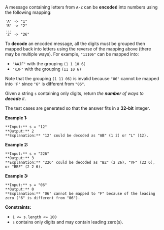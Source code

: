A message containing letters from `A-Z` can be **encoded** into numbers using the following mapping:

```
'A' -> "1"
'B' -> "2"
...
'Z' -> "26"
```

To **decode** an encoded message, all the digits must be grouped then mapped back into letters using the reverse of the mapping above (there may be multiple ways). For example, `"11106"` can be mapped into:

*   `"AAJF"` with the grouping `(1 1 10 6)`
*   `"KJF"` with the grouping `(11 10 6)`

Note that the grouping `(1 11 06)` is invalid because `"06"` cannot be mapped into `'F'` since `"6"` is different from `"06"`.

Given a string `s` containing only digits, return _the **number** of ways to **decode** it_.

The test cases are generated so that the answer fits in a **32-bit** integer.

**Example 1:**

```
**Input:** s = "12"
**Output:** 2
**Explanation:** "12" could be decoded as "AB" (1 2) or "L" (12).
```

**Example 2:**

```
**Input:** s = "226"
**Output:** 3
**Explanation:** "226" could be decoded as "BZ" (2 26), "VF" (22 6), or "BBF" (2 2 6).
```

**Example 3:**

```
**Input:** s = "06"
**Output:** 0
**Explanation:** "06" cannot be mapped to "F" because of the leading zero ("6" is different from "06").
```

**Constraints:**

*   `1 <= s.length <= 100`
*   `s` contains only digits and may contain leading zero(s).